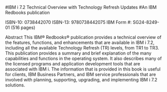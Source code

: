 #IBM i 7.2 Technical Overview with Technology Refresh Updates
#An IBM Redbooks publication


ISBN-10: 0738442070
ISBN-13: 9780738442075
IBM Form #: SG24-8249-01
(516 pages)


Abstract
This IBM® Redbooks® publication provides a technical overview of the features, functions, and enhancements that are available in IBM i 7.2, including all the available Technology Refresh (TR) levels, from TR1 to TR3. This publication provides a summary and brief explanation of the many capabilities and functions in the operating system. It also describes many of the licensed programs and application development tools that are associated with IBM i.
The information that is provided in this book is useful for clients, IBM Business Partners, and IBM service professionals that are involved with planning, supporting, upgrading, and implementing IBM i 7.2 solutions.
